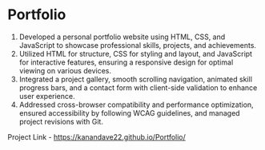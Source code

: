 # Portfolio

1. Developed a personal portfolio website using HTML, CSS, and JavaScript to showcase professional skills, projects, and achievements.
2. Utilized HTML for structure, CSS for styling and layout, and JavaScript for interactive features, ensuring a responsive design for optimal viewing on various devices.
3. Integrated a project gallery, smooth scrolling navigation, animated skill progress bars, and a contact form with client-side validation to enhance user experience.
4. Addressed cross-browser compatibility and performance optimization, ensured accessibility by following WCAG guidelines, and managed project revisions with Git.

Project Link - https://kanandave22.github.io/Portfolio/ 
